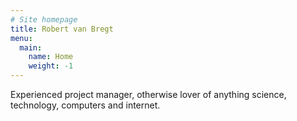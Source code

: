 ```yaml
---
# Site homepage
title: Robert van Bregt
menu:
  main:
    name: Home
    weight: -1
---
```


Experienced project manager, otherwise lover of anything science, technology, computers and internet.
